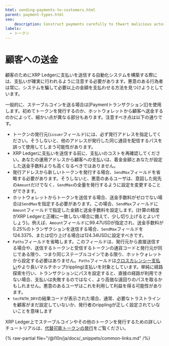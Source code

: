 ```yaml
---
html: sending-payments-to-customers.html
parent: payment-types.html
seo:
    description: Construct payments carefully to thwart malicious actors.
labels:
  - トークン
---
```

# 顧客への送金

顧客のためにXRP Ledgerに支払いを送信する自動化システムを構築する際には、支払いが確実に行われるように注意する必要があります。悪意のある行為者は常に、システムを騙して必要以上の金額を支払わせる方法を見つけようとしています。

一般的に、ステーブルコインを送る場合は[Paymentトランザクション][]を使用します。初めてトークンを発行するのか、ホットウォレットから顧客へ送金するのかによって、細かい点が異なる部分もあります。注意すべき点は以下の通りです。

- トークンの発行元(`issuer`フィールド)には、必ず発行アドレスを指定してください。そうしないと、他のアドレスが発行した同じ通貨を配信するパスを誤って使用してしまう可能性があります。
- XRP Ledgerに支払いを送信する前に、支払いのコストを再確認してください。あなたの運用アドレスから顧客への支払いは、着金金額とあなたが設定した送金手数料よりも高くなるべきではありません。
- 発行アドレスから新しいトークンを発行する場合、`SendMax`フィールドを省略する必要があります。そうしないと、悪意のあるユーザは、意図した宛先の`Amount`だけでなく、`SendMax`の全量を発行するように設定を変更することができます。
- ホットウォレットからトークンを送信する場合、送金手数料がゼロでない場合は`SendMax`を指定する必要があります。この場合、`SendMax`フィールドに`Amount`フィールドで指定した金額と送金手数料を設定します。(計算の精度がXRP Ledgerと正確に一致しない場合に備えて、少し切り上げるとよいでしょう)。例えば、`Amount`フィールドに99.47USDが指定され、送金手数料が0.25%のトランザクションを送信する場合、`SendMax`フィールドを124.3375、または切り上げる場合は124.34USDに設定すべきです。
- `Paths`フィールドを省略します。このフィールドは、発行元から直接送信する場合や、送信するトークンと受信するトークンの通貨コードと発行元が同じである限り、つまり同じステーブルコインである限り、ホットウォレットから設定する必要はありません。`Paths`フィールドは[クロスカレンシー支払い](cross-currency-payments.md)やより長いマルチホップ(rippling)支払いを対象としています。単純に経路探索を行い、トランザクションにパスを設定すると、直接の経路が利用できない場合、支払いは失敗するのではなく、より高価な遠回りのパスを取るかもしれません。悪意のあるユーザはこれを利用して利益を得る可能性があります。
- `tecPATH_DRY`の結果コードが表示された場合、通常、必要なトラストラインを顧客がまだ設定していないか、発行者のripplingが正しく設定されていないことを意味します

XRP Ledger上でステーブルコインやその他のトークンを発行するための詳しいチュートリアルは、[代替可能トークンの発行](../../tutorials/how-tos/use-tokens/issue-a-fungible-token.md)をご覧ください。

{% raw-partial file="/@l10n/ja/docs/_snippets/common-links.md" /%}
